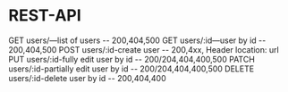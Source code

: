 # REST-APIGET users/—list of users -- 200,404,500GET users/:id—user by id -- 200,404,500POST users/:id-create user -- 200,4xx, Header location: url  PUT users/:id-fully edit user by id -- 200/204,404,400,500PATCH users/:id-partially edit user by id -- 200/204,404,400,500DELETE users/:id-delete user by id -- 200,404,400